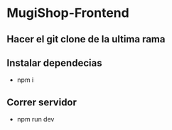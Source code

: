 # MugiShop-Frontend

## Hacer el git clone de la ultima rama

## Instalar dependecias
+ npm i

## Correr servidor
+ npm run dev